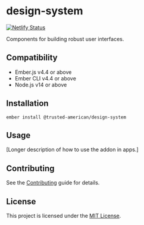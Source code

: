 # design-system

[![Netlify Status](https://api.netlify.com/api/v1/badges/31622054-f4d9-43c4-bce5-a45f37faf48b/deploy-status)](https://app.netlify.com/sites/taia-design-system/deploys)

Components for building robust user interfaces.


## Compatibility

* Ember.js v4.4 or above
* Ember CLI v4.4 or above
* Node.js v14 or above


## Installation

```
ember install @trusted-american/design-system
```


## Usage

[Longer description of how to use the addon in apps.]


## Contributing

See the [Contributing](CONTRIBUTING.md) guide for details.


## License

This project is licensed under the [MIT License](LICENSE.md).
